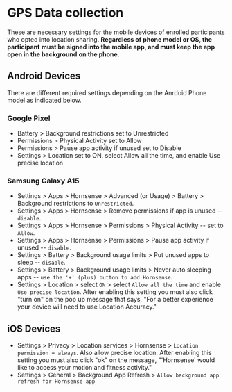 # GPS Data collection
These are necessary settings for the mobile devices of enrolled participants who 
opted into location sharing. **Regardless of phone model or OS, the participant** 
**must be signed into the mobile app, and must keep the app open in the background** 
**on the phone.**

## Android Devices
There are different required settings depending on the Anrdoid Phone model as
indicated below.

### Google Pixel
- Battery > Background restrictions set to Unrestricted
- Permissions > Physical Activity set to Allow
- Permissions > Pause app activity if unused set to Disable
- Settings > Location set to ON, select Allow all the time, and enable Use precise location

### Samsung Galaxy A15
- Settings > Apps > Hornsense > Advanced (or Usage) > Battery > Background restrictions 
to `Unrestricted`.  
- Settings > Apps > Hornsense > Remove permissions if app is unused -- `disable`.
- Settings > Apps > Hornsense > Permissions > Physical Activity -- set to `Allow`.
- Settings > Apps > Hornsense > Permissions > Pause app activity if unused -- `disable`.
- Settings > Battery > Background usage limits > Put unused apps to sleep -- `disable`.
- Settings > Battery > Background usage limits > Never auto sleeping apps -- `use the '+' (plus) button to add Hornsense`.
- Settings > Location > select `ON` > select `Allow all the time` and enable 
`Use precise location`. After enabling this setting you must also click "turn on" 
on the pop up message that says, "For a better experience your device will need 
to use Location Accuracy."

## iOS Devices
- Settings > Privacy > Location services > Hornsense > `Location permission = always`. 
Also allow precise location.  After enabling this setting you must also click "ok" 
on the message, "'Hornsense' would like to access your motion and fitness activity."
-  Settings > General > Background App Refresh > `Allow background app refresh for Hornsense app`
